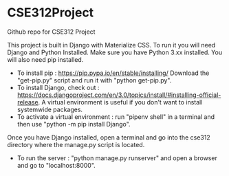 # CSE312Project
Github repo for CSE312 Project

This project is built in Django with Materialize CSS.
To run it you will need Django and Python Installed.
Make sure you have Python 3.xx installed. You will also need pip installed.
- To install pip : https://pip.pypa.io/en/stable/installing/
Download the "get-pip.py" script and run it with "python get-pip.py".
- To install Django, check out : https://docs.djangoproject.com/en/3.0/topics/install/#installing-official-release.
A virtual environment is useful if you don't want to install systemwide packages.
- To activate a virtual environment : run "pipenv shell" in a terminal and then use "python -m pip install Django".

Once you have Django installed, open a terminal and go into the cse312 directory where the manage.py script is located.
- To run the server : "python manage.py runserver" and open a browser and go to "localhost:8000".

